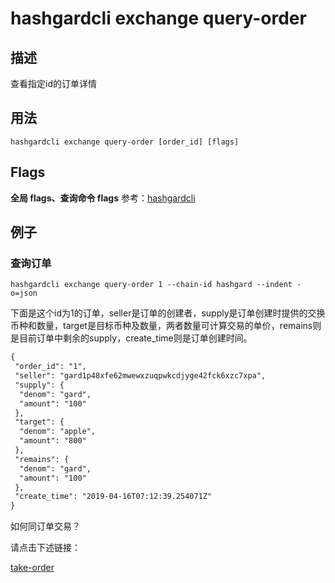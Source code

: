 # hashgardcli exchange query-order

## 描述

查看指定id的订单详情

## 用法

```
hashgardcli exchange query-order [order_id] [flags]
```

## Flags

 **全局 flags、查询命令 flags** 参考：[hashgardcli](../README.md)

## 例子

### 查询订单

```shell
hashgardcli exchange query-order 1 --chain-id hashgard --indent -o=json
```

下面是这个id为1的订单，seller是订单的创建者，supply是订单创建时提供的交换币种和数量，target是目标币种及数量，两者数量可计算交易的单价，remains则是目前订单中剩余的supply，create_time则是订单创建时间。

```txt
{
 "order_id": "1",
 "seller": "gard1p48xfe62mwewxzuqpwkcdjyge42fck6xzc7xpa",
 "supply": {
  "denom": "gard",
  "amount": "100"
 },
 "target": {
  "denom": "apple",
  "amount": "800"
 },
 "remains": {
  "denom": "gard",
  "amount": "100"
 },
 "create_time": "2019-04-16T07:12:39.254071Z"
}
```

如何同订单交易？

请点击下述链接：

[take-order](take-order.md)
